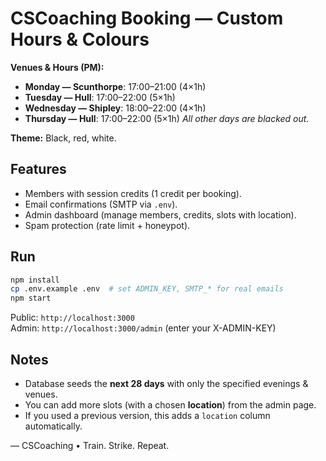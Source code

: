 # CSCoaching Booking — Custom Hours & Colours

**Venues & Hours (PM):**
- **Monday — Scunthorpe**: 17:00–21:00 (4×1h)
- **Tuesday — Hull**: 17:00–22:00 (5×1h)
- **Wednesday — Shipley**: 18:00–22:00 (4×1h)
- **Thursday — Hull**: 17:00–22:00 (5×1h)
_All other days are blacked out._

**Theme:** Black, red, white.

## Features
- Members with session credits (1 credit per booking).
- Email confirmations (SMTP via `.env`).
- Admin dashboard (manage members, credits, slots with location).
- Spam protection (rate limit + honeypot).

## Run
```bash
npm install
cp .env.example .env  # set ADMIN_KEY, SMTP_* for real emails
npm start
```
Public: `http://localhost:3000`  
Admin:  `http://localhost:3000/admin` (enter your X-ADMIN-KEY)

## Notes
- Database seeds the **next 28 days** with only the specified evenings & venues.
- You can add more slots (with a chosen **location**) from the admin page.
- If you used a previous version, this adds a `location` column automatically.

— CSCoaching • Train. Strike. Repeat.
